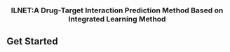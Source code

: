 <h3 align="center">
<p> ILNET:A Drug-Target Interaction Prediction Method Based on Integrated Learning Method </h3>

<h2>Get Started</h2>
